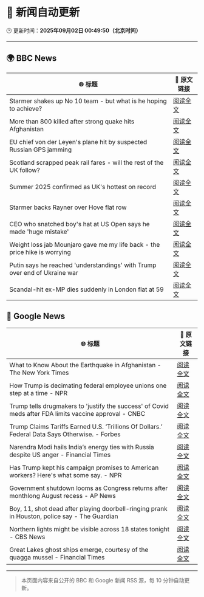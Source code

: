 # 🧠 新闻自动更新

🕒 更新时间：**2025年09月02日 00:49:50（北京时间）**

---

## 🌍 BBC News

| 🌐 标题 | 🔗 原文链接 |
|--------|-------------|
| Starmer shakes up No 10 team - but what is he hoping to achieve? | [阅读全文](https://www.bbc.com/news/articles/cd0d195md5eo?at_medium=RSS&at_campaign=rss) |
| More than 800 killed after strong quake hits Afghanistan | [阅读全文](https://www.bbc.com/news/articles/c3ezgy1zlvwo?at_medium=RSS&at_campaign=rss) |
| EU chief von der Leyen's plane hit by suspected Russian GPS jamming | [阅读全文](https://www.bbc.com/news/articles/c9d07z1439zo?at_medium=RSS&at_campaign=rss) |
| Scotland scrapped peak rail fares - will the rest of the UK follow? | [阅读全文](https://www.bbc.com/news/articles/czxp9zl0k90o?at_medium=RSS&at_campaign=rss) |
| Summer 2025 confirmed as UK's hottest on record | [阅读全文](https://www.bbc.com/weather/articles/c1kz18d3wjro?at_medium=RSS&at_campaign=rss) |
| Starmer backs Rayner over Hove flat row | [阅读全文](https://www.bbc.com/news/articles/cy850l982v0o?at_medium=RSS&at_campaign=rss) |
| CEO who snatched boy's hat at US Open says he made 'huge mistake' | [阅读全文](https://www.bbc.com/news/articles/ce93klk0jpzo?at_medium=RSS&at_campaign=rss) |
| Weight loss jab Mounjaro gave me my life back - the price hike is worrying | [阅读全文](https://www.bbc.com/news/articles/cwyp9e1vyr6o?at_medium=RSS&at_campaign=rss) |
| Putin says he reached 'understandings' with Trump over end of Ukraine war | [阅读全文](https://www.bbc.com/news/articles/c0qljy44553o?at_medium=RSS&at_campaign=rss) |
| Scandal-hit ex-MP dies suddenly in London flat at 59 | [阅读全文](https://www.bbc.com/news/articles/cp8908jd3n1o?at_medium=RSS&at_campaign=rss) |

## 📰 Google News

| 🌐 标题 | 🔗 原文链接 |
|--------|-------------|
| What to Know About the Earthquake in Afghanistan - The New York Times | [阅读全文](https://news.google.com/rss/articles/CBMijwFBVV95cUxQTGxneThFQUFlcnJPZzdsZVhnVHRNeUh0eF81UnY4eENpd2twaDZZaFUwSzRrRDk3MWpnNWhHMi0ySGk2TnNXNGdnMmhIWG1TNjE4OHB5THhPeUFUVHpRdkVQWFVUcW1JQXJIeFIwOVhWRXVrYXFnUUdzQWxhNkozajF5emtMb21rWU8zU0JTcw?oc=5) |
| How Trump is decimating federal employee unions one step at a time - NPR | [阅读全文](https://news.google.com/rss/articles/CBMiigFBVV95cUxNZUdZSml1SFpIdHJnbmUwalJqZFJaYmRaaFYtMUlibWo5dDM1QkNXVFJIMTlWdzNud29Bd2dCY0x2QVdoU2ZDczVvd3M1dUdybG1ZemNBMm5TbXdodHB4SklRYXJzSnFOVkNrbEFPZFBJcUhOX3ZVTWtGXzY1MWxFU2RyX1hYamFYZUE?oc=5) |
| Trump tells drugmakers to 'justify the success' of Covid meds after FDA limits vaccine approval - CNBC | [阅读全文](https://news.google.com/rss/articles/CBMic0FVX3lxTE1BOWxHYXc5am43QVo2VmxydWN1Q3lfYUlWMWdxQnRsSVRCMEVBdDB3OVdBM0VmWHpKdEw3N3JDd1BTWVpvbWM0b3Exam5FQmxxWFUzaUFRM016dUt3WmR6Z3VRdU51WkFtZ2Y5Y1NmUnlfaTDSAXhBVV95cUxNTmg1RjNpZEc4eVpIUmNPeC1oaHZLUUdMZXJ0SE9Ndmw2U3BQYmFkLTdrSjZocEp2UW9rQWxwTjdJUGNkM2Q1V1NpdldWcEF3RUpKcElHQnJVTHpuWGk4OWJmVWh4UmpLMHVmTFVCOHFiTHRnSnpNOVU?oc=5) |
| Trump Claims Tariffs Earned U.S. ‘Trillions Of Dollars.’ Federal Data Says Otherwise. - Forbes | [阅读全文](https://news.google.com/rss/articles/CBMixgFBVV95cUxOMnhTTWF0dmZMTnk2UFlIb2pmSENBeFJaZWtyS3Z1Y243V1hvNWE3dV9LUnZKY2sxWHVBU2ZjV0UxMnRidDVjdHFtMmpfNTEyczJJZmM1M2l3OEpxVDdYeDJrX2xreUhKUnU3MEt6VXVLUFJaaXpwdUVpcV9wbHFsQU9PYWRaOG9VODFWNTgtZWFQU2VvSTJpbDJ0TzlFUGIwcWxWcVBOWF9KM09oWUxKRmQ1SFZ3ZzBRYVFXanBFb0Rkd2NrZXc?oc=5) |
| Narendra Modi hails India’s energy ties with Russia despite US anger - Financial Times | [阅读全文](https://news.google.com/rss/articles/CBMicEFVX3lxTE1GV3ZuNkVBRnJNdkttZkJIbkJMQ2JmSFFEd0VFT29wVWxfOWk3cXYwMExBX1dsTTZjUXNpLUZlaHgyVzRjR0RCa1FodElxMGwtOGRHX2I2UHl4LXBGdDk5Yk95dXd2VkJiTDBXcnJKdHQ?oc=5) |
| Has Trump kept his campaign promises to American workers? Here's what some say. - NPR | [阅读全文](https://news.google.com/rss/articles/CBMiiAFBVV95cUxNdjU3WEZoaUdFeDJJeGZXeTl5bDV3MnRwWHB2NFBSdzd6VWZHa0tYRnVralNJcUNxS29vNXh4ZkVKX0ZPZXRMZjJCXzhaSmhmZ2o1c1ZfYTBvTVhFLUYyYUpvdnFVdGV0QndXSWFvejRvOHhxR2M3ZWJiOUtpRzQxeGJoc2JhRW80?oc=5) |
| Government shutdown looms as Congress returns after monthlong August recess - AP News | [阅读全文](https://news.google.com/rss/articles/CBMingFBVV95cUxQYWhlNENqeVJwUUdoUFNkZEpzSjZSdzZManFVSHBiTnFBYkhvT25LU1o1aV82S0dzTE90cl9NSW9YZEZETjhNdElDZTZ6Q3hKTjlZUVVQZUxCdDREbXhQSFpCdHR5SHV3MDB0cUdWbjNLc3UtQ2VUbDg3NllET0c0cVFJVmxFX09CbkhwUV9uazlQeFZneFdNcGluYml3QQ?oc=5) |
| Boy, 11, shot dead after playing doorbell-ringing prank in Houston, police say - The Guardian | [阅读全文](https://news.google.com/rss/articles/CBMikAFBVV95cUxNNnVZQjVsc2FOZlF0cWdMeFBHX1NKemZSNWJoV1NQZjE4RjJveFR1THVXTmIzTGNrUlVvR3ExMmdfS3hfVW5Pa3FYcEtrUFNpR2QzbEFfRUktTTBBbkRpN1luVUU4STJmTDg3VmZTMHZfLXNmSThJM09jRnIwYU9PejJhTEVfUzJnOWo3aXJrcUQ?oc=5) |
| Northern lights might be visible across 18 states tonight - CBS News | [阅读全文](https://news.google.com/rss/articles/CBMid0FVX3lxTE4wTXQ2LVBjZ1hXbnVCRm5HTU1zUDhIU0FYTkJPSEtkTG5iUXBLYjhabkltRkFRNUVITDRvekVucHVjZ29VMlgyNlVvd3pCN0JCRXBIalhGM0l6bkVIeVhmRHNEQW8wc21KMUhaTElOaFBHZ09hSGZn0gF8QVVfeXFMTUVjZXVVQWoyZHdWTG52LUc4THFCSXFwZWlwelE3d3A2NndtSm4wd3ItMXY5Zk9fQnpwVDV5Q3hfRzFFSmlsT3hFaGhBLWNWTXFITFhyWlhxVTdIT0FJRmNYWjZwY1h0UmpWTERDM0NSSEJwQklhbDQybDViVg?oc=5) |
| Great Lakes ghost ships emerge, courtesy of the quagga mussel - Financial Times | [阅读全文](https://news.google.com/rss/articles/CBMicEFVX3lxTE5TRTFpdmlHWDlFN0lieGRfSDI5MVlJdlVPU3BjaDhEVXZaU0s1QTYwVlNSMUFPNDZFZGhxRFd1OWZxWEoxSkd4dkdwQUhoa2hSVUs1cFJJLTd2QjFkMExNT1dzMkRnQnRIRHltSUpfN1E?oc=5) |

---
> 本页面内容来自公开的 BBC 和 Google 新闻 RSS 源，每 10 分钟自动更新。